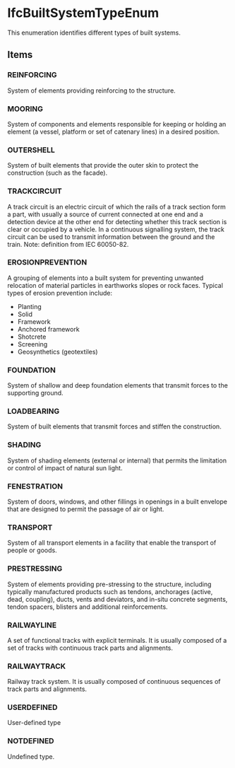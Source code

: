 # IfcBuiltSystemTypeEnum

This enumeration identifies different types of built systems.<!-- end of definition -->

## Items

### REINFORCING
System of elements providing reinforcing to the structure.

### MOORING
System of components and elements responsible for keeping or holding an element (a vessel, platform or set of catenary lines) in a desired position.

### OUTERSHELL
System of built elements that provide the outer skin to protect the construction (such as the facade).

### TRACKCIRCUIT
A track circuit is an electric circuit of which the rails of a track section form a part, with usually a source of current connected at one end and a detection device at the other end for detecting whether this track section is clear or occupied by a vehicle. In a continuous signalling system, the track circuit can be used to transmit information between the ground and the train.
Note: definition from IEC 60050-82.

### EROSIONPREVENTION
A grouping of elements into a built system for preventing unwanted relocation of material particles in earthworks slopes or rock faces.
Typical types of erosion prevention include:

* Planting
* Solid
* Framework
* Anchored framework
* Shotcrete
* Screening
* Geosynthetics (geotextiles)

### FOUNDATION
System of shallow and deep foundation elements that transmit forces to the supporting ground.

### LOADBEARING
System of built elements that transmit forces and stiffen the construction.

### SHADING
System of shading elements (external or internal) that permits the limitation or control of impact of natural sun light.

### FENESTRATION
System of doors, windows, and other fillings in openings in a built envelope that are designed to permit the passage of air or light.

### TRANSPORT
System of all transport elements in a facility that enable the transport of people or goods.

### PRESTRESSING
System of elements providing pre-stressing to the structure, including typically manufactured products such as tendons, anchorages (active, dead, coupling), ducts, vents and deviators, and in-situ concrete segments, tendon spacers, blisters and additional reinforcements.

### RAILWAYLINE

A set of functional tracks with explicit terminals. It is usually composed of a set of tracks with continuous track parts and alignments.

### RAILWAYTRACK

Railway track system. It is usually composed of continuous sequences of track parts and alignments.

### USERDEFINED
User-defined type

### NOTDEFINED
Undefined type.
